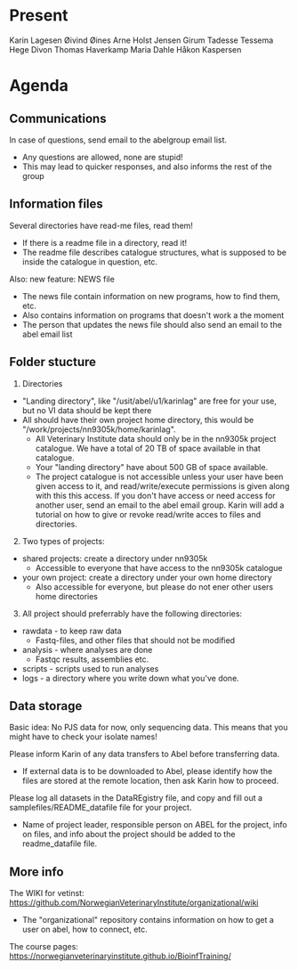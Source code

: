 # Present
Karin Lagesen
Øivind Øines
Arne Holst Jensen
Girum Tadesse Tessema
Hege Divon
Thomas Haverkamp
Maria Dahle
Håkon Kaspersen

# Agenda

## Communications

In case of questions, send email to the abelgroup email list.
- Any questions are allowed, none are stupid!
- This may lead to quicker responses, and also informs the rest of the group

## Information files
Several directories have read-me files, read them!
- If there is a readme file in a directory, read it!
- The readme file describes catalogue structures, what is supposed to be inside the catalogue in question, etc.

Also: new feature: NEWS file
- The news file contain information on new programs, how to find them, etc.
- Also contains information on programs that doesn't work a the moment
- The person that updates the news file should also send an email to the abel email list

## Folder stucture

1. Directories
  * "Landing directory", like "/usit/abel/u1/karinlag" are free for your use, but no VI data should be kept there
  * All should have their own project home directory, this would be "/work/projects/nn9305k/home/karinlag".
    - All Veterinary Institute data should only be in the nn9305k project catalogue. We have a total of 20 TB of space available in that 
catalogue.
    - Your "landing directory" have about 500 GB of space available.
    - The project catalogue is not accessible unless your user have been given access to it, and read/write/execute permissions is given 
along with this this access. If you don't have access or need access for another user, send an email to the abel email group. Karin will 
add a tutorial on how to give or revoke read/write acces to files and directories.

2. Two types of projects:
  * shared projects: create a directory under nn9305k
    - Accessible to everyone that have access to the nn9305k catalogue
  * your own project: create a directory under your own home directory
    - Also accessible for everyone, but please do not ener other users home directories

3. All project should preferrably have the following directories:
  * rawdata - to keep raw data
    - Fastq-files, and other files that should not be modified
  * analysis - where analyses are done
    - Fastqc results, assemblies etc.
  * scripts - scripts used to run analyses
  * logs - a directory where you write down what you've done.

## Data storage

Basic idea: No PJS data for now, only sequencing data. This means that you might have to check your isolate names!

Please inform Karin of any data transfers to Abel before transferring data.
- If external data is to be downloaded to Abel, please identify how the files are stored at the remote location, then ask Karin how to 
proceed.

Please log all datasets in the DataREgistry file, and copy and fill out a samplefiles/README_datafile file for your project.
 - Name of project leader, responsible person on ABEL for the project, info on files, and info about the project should be added to the 
readme_datafile file.

## More info

The WIKI for vetinst: https://github.com/NorwegianVeterinaryInstitute/organizational/wiki
- The "organizational" repository contains information on how to get a user on abel, how to connect, etc.

The course pages: https://norwegianveterinaryinstitute.github.io/BioinfTraining/

